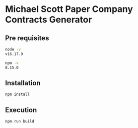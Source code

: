 # Michael Scott Paper Company Contracts Generator

## Pre requisites

```bash
node -v
v16.17.0
```

```bash
npm -v
8.15.0
```

## Installation

```bash
npm install
```

## Execution

```bash
npm run build
```
